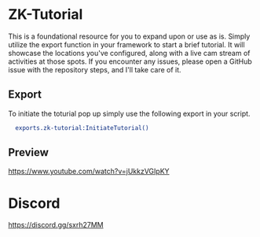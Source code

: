 
# ZK-Tutorial

This is a foundational resource for you to expand upon or use as is. Simply utilize the export function in your framework to start a brief tutorial. It will showcase the locations you've configured, along with a live cam stream of activities at those spots. If you encounter any issues, please open a GitHub issue with the repository steps, and I'll take care of it.

## Export

To initiate the toturial pop up simply use the following export in your script. 

```bash
  exports.zk-tutorial:InitiateTutorial()
```


## Preview 



https://www.youtube.com/watch?v=jUkkzVGIpKY



# Discord 

https://discord.gg/sxrh27MM
